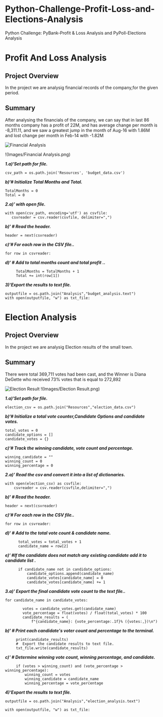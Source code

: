 # Python-Challenge-Profit-Loss-and-Elections-Analysis
Python Challenge: PyBank-Profit &amp; Loss Analysis and PyPoll-Elections Analysis

# Profit And Loss Analysis
## Project Overview

In the project we are analysig financial records of the company,for the given period.
 
## Summary

After analysing the financials of the company, we can say that in last 86 months company has a profit of 22M, and has average change per month is -8,311.11, and we saw a greatest jump in the month of Aug-16 with 1.86M and lost change per month in Feb-14 with -1.82M

![Financial Analysis](https://user-images.githubusercontent.com/24644072/201574573-11016b2b-bae6-468c-8363-aadddfa0ef28.PNG)

!(Images/Financial Analysis.png)

***1.a)‘Set path for file.***
```
csv_path = os.path.join('Resources', 'budget_data.csv')
```
***b)‘# Initialize Total Months and Total.***
```
TotalMonths = 0
Total = 0
```
  

***2.a)' with open file.***
```
with open(csv_path, encoding='utf') as csvfile:
   csvreader = csv.reader(csvfile, delimiter=",")
 ```
  ***b)' # Read the header.***
   ```
header = next(csvreader)
 ```

***c)‘# For each row in the CSV file..***
 ```
 for row in csvreader:
 ```
***d)‘ # Add to total months count and total profit ..***
 ```
      TotalMonths = TotalMonths + 1
      Total += int(row[1])
 ```

***3)‘Export the results to text file.***
 ```
outputfile = os.path.join("Analysis","budget_analysis.text")
with open(outputfile, "w") as txt_file:

 ```

 # Election Analysis
## Project Overview

In the project we are analysig Election results of the small town.
 
## Summary

There were total 369,711 votes had been cast, and the Winner is Diana DeGette who received 73% votes that is equal to 272,892

![Election Result](https://user-images.githubusercontent.com/24644072/201574629-2bcc7046-7cbe-4c19-89ec-7a13f09b3b2d.PNG)
!(Images/Election Result.png)

***1.a)‘Set path for file.***
```
election_csv = os.path.join("Resources","election_data.csv")
```
***b)‘# Initialize a total vote counter,Candidate Options and candidate votes.***
```
total_votes = 0
candidate_options = []
candidate_votes = {}
```
***c)‘# Track the winning candidate, vote count and percentage.***
```
winning_candidate = ""
winning_count = 0
winning_percentage = 0
```  

***2.a)' Read the csv and convert it into a list of dictionaries.***
```
with open(election_csv) as csvfile:
    csvreader = csv.reader(csvfile,delimiter=",")
 ```
  ***b)' # Read the header.***
   ```
header = next(csvreader)
 ```

***c)‘# For each row in the CSV file..***
 ```
 for row in csvreader:
 ```
***d)‘ # Add to the total vote count & candidate name.***
 ```
       total_votes = total_votes + 1
       candidate_name = row[2]
 ```
***e)‘ #If the candidate does not match any existing candidate add it to candidate list .***
 ```
       if candidate_name not in candidate_options:
           candidate_options.append(candidate_name)
           candidate_votes[candidate_name] = 0
           candidate_votes[candidate_name] += 1
 ```

***3.a)' Export the final candidate vote count to the text file..***
```
for candidate_name in candidate_votes:
       
        votes = candidate_votes.get(candidate_name)
        vote_percentage = float(votes) / float(total_votes) * 100
        candidate_results = (
            f"{candidate_name}: {vote_percentage:.1f}% ({votes:,})\n")
 ```
  ***b)' # Print each candidate's voter count and percentage to the terminal.***
   ```
        print(candidate_results)
        #  Export the candidate results to text file.
        txt_file.write(candidate_results)
```
  ***c)' # Determine winning vote count, winning percentage, and candidate.***
   ```      
        if (votes > winning_count) and (vote_percentage > winning_percentage):
            winning_count = votes
            winning_candidate = candidate_name
            winning_percentage = vote_percentage
```

***4)‘Export the results to text file.***
 ```
outputfile = os.path.join("Analysis","election_analysis.text")    

with open(outputfile, "w") as txt_file:

 ```

